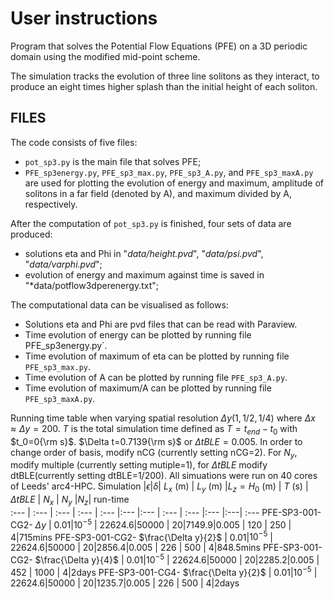 # User instructions

Program that solves the Potential Flow Equations (PFE) on a 3D periodic domain using the modified mid-point scheme.

The simulation tracks the evolution of three line solitons as they interact, 
to produce an eight times higher splash than the initial height of each soliton.

## FILES

The code consists of five files:
- `pot_sp3.py` is the main file that solves PFE;
- `PFE_sp3energy.py`, `PFE_sp3_max.py`, `PFE_sp3_A.py`, and `PFE_sp3_maxA.py` are used for plotting the evolution of energy and maximum, amplitude of solitons in a far field (denoted by A), and maximum divided by A, respectively.

After the computation of `pot_sp3.py` is finished, four sets of data are produced:
- solutions eta and Phi in "*data/height.pvd*", "*data/psi.pvd*", "*data/varphi.pvd*";
- evolution of energy and maximum against time is saved in "*data/potflow3dperenergy.txt";


The computational data can be visualised as follows:
- Solutions eta and Phi are pvd files that can be read with Paraview.
- Time evolution of energy can be plotted by running file PFE_sp3energy.py`.
- Time evolution of maximum of eta can be plotted by running file `PFE_sp3_max.py`.
- Time evolution of A can be plotted by running file `PFE_sp3_A.py`.
- Time evolution of maximum/A can be plotted by running file `PFE_sp3_maxA.py`.

Running time table when varying spatial resolution $\Delta y(1,1/2,1/4)$ where $\Delta x\approx\Delta y=200$. $T$ is the total simulation time defined as $T=t_{end}-t_{0}$ with $t_0=0{\rm s}$. $\Delta t=0.7139{\rm s}$ or $\Delta t BLE=0.005$.  In order to change order of basis, modify nCG (currently setting nCG=2). For $N_y$, modify multiple (currently setting mutiple=1), for $\Delta t BLE$ modify dtBLE(currently setting dtBLE=1/200). All simuations were run on 40 cores of Leeds' arc4-HPC.
Simulation |$\epsilon$|$\delta$| $L_x$ (m) | $L_y$ (m) |$L_z=H_0$ (m) | $T$ (s) |$\Delta t BLE$ | $N_x$ | $N_y$ |$N_z$| run-time  
:---        | :---      | :---    | :---       | :---       |:---           |:---      | :---           | :---    |:---   |:---| :---
PFE-SP3-001-CG2- $\Delta y$ | $0.01$|$10^{-5}$ | 22624.6|50000 | 20|7149.9|0.005  | 120 | 250 | 4|715mins
PFE-SP3-001-CG2- $\frac{\Delta y}{2}$ | $0.01$|$10^{-5}$ | 22624.6|50000 | 20|2856.4|0.005  | 226 | 500 | 4|848.5mins
PFE-SP3-001-CG2- $\frac{\Delta y}{4}$ | $0.01$|$10^{-5}$ | 22624.6|50000 | 20|2285.2|0.005  | 452 | 1000 | 4|2days
PFE-SP3-001-CG4- $\frac{\Delta y}{2}$ | $0.01$|$10^{-5}$ | 22624.6|50000 | 20|1235.7|0.005  | 226 | 500 | 4|2days
